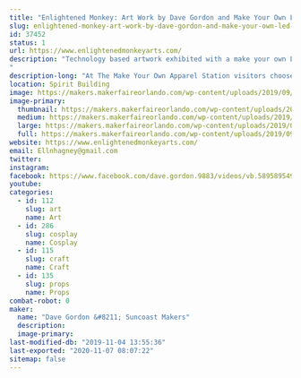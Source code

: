 ```yaml
---
title: "Enlightened Monkey: Art Work by Dave Gordon and Make Your Own LED Apparel Station"
slug: enlightened-monkey-art-work-by-dave-gordon-and-make-your-own-led-apparel-station-2017
id: 37452
status: 1
url: https://www.enlightenedmonkeyarts.com/
description: "Technology based artwork exhibited with a make your own LED Apparel station: our booth offers visitors the opportunity to create their own light up apparel and trinkets and LEDs.  For a fee, Visitors may create light up hats, pins, barrettes, masks, etc.
"
description-long: "At The Make Your Own Apparel Station visitors choose a base product, LED(s) and then choose from a variety of decorations to adorn the product. Decorations may include stickers, small butterflies, jewels, feathers, etc.   Dave's art will include at least four sculptures made from found items that use various forms of lighting to create mood and features. (see images below.)"
location: Spirit Building
image: https://makers.makerfaireorlando.com/wp-content/uploads/2019/09/mask-with-sign-orlado-maker--1024x768.jpg
image-primary:
  thumbnail: https://makers.makerfaireorlando.com/wp-content/uploads/2019/09/mask-with-sign-orlado-maker--150x150.jpg
  medium: https://makers.makerfaireorlando.com/wp-content/uploads/2019/09/mask-with-sign-orlado-maker--300x225.jpg
  large: https://makers.makerfaireorlando.com/wp-content/uploads/2019/09/mask-with-sign-orlado-maker--1024x768.jpg
  full: https://makers.makerfaireorlando.com/wp-content/uploads/2019/09/mask-with-sign-orlado-maker-.jpg
website: https://www.enlightenedmonkeyarts.com/
email: Ellnhagney@gmail.com
twitter: 
instagram: 
facebook: https://www.facebook.com/dave.gordon.9883/videos/vb.589589549/10154960482359550/?type=2&amp;theater
youtube: 
categories:
  - id: 112
    slug: art
    name: Art
  - id: 286
    slug: cosplay
    name: Cosplay
  - id: 115
    slug: craft
    name: Craft
  - id: 135
    slug: props
    name: Props
combat-robot: 0
maker:
  name: "Dave Gordon &#8211; Suncoast Makers"
  description:
  image-primary: 
last-modified-db: "2019-11-04 13:55:36"
last-exported: "2020-11-07 08:07:22"
sitemap: false
---
```

